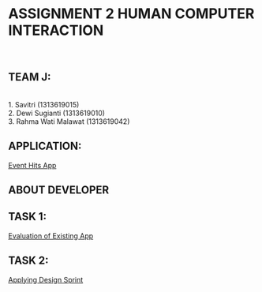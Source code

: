 <h1>ASSIGNMENT 2 HUMAN COMPUTER INTERACTION</h1><br>

<h2>TEAM J:</h2><br>
1. Savitri (1313619015)<br>
2. Dewi Sugianti (1313619010)<br>
3. Rahma Wati Malawat (1313619042)<br>

<h2>APPLICATION: </h2>
<a href = "https://play.google.com/store/apps/details?id=id.eventhits.android.users"> Event Hits App</a>

<h2>ABOUT DEVELOPER</h2>

<h2>TASK 1: </h2>
<a href = "https://github.com/dewsgnt/HCI/tree/hw2/TASK%201"> Evaluation of Existing App </a>


<h2>TASK 2:  </h2>
<a href = "https://github.com/dewsgnt/HCI/tree/hw2/TASK%202">Applying Design Sprint </a>

